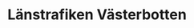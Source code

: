 ---
title: "Länstrafiken Västerbotten"
link: ""
image: "/media/2021/12/vasterbotten-lanstrafik.webp"
---